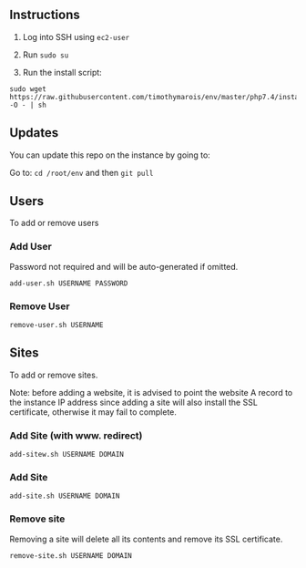 ## Instructions 

1) Log into SSH using `ec2-user`

2) Run `sudo su`

3) Run the install script:

```
sudo wget https://raw.githubusercontent.com/timothymarois/env/master/php7.4/install.sh -O - | sh
```

## Updates

You can update this repo on the instance by going to:

Go to: `cd /root/env` and then `git pull`

## Users

To add or remove users

### Add User

Password not required and will be auto-generated if omitted.

```
add-user.sh USERNAME PASSWORD
```

### Remove User

```
remove-user.sh USERNAME
```

## Sites

To add or remove sites. 

Note: before adding a website, it is advised to point the website A record to the instance IP address since adding a site will also install the SSL certificate, otherwise it may fail to complete.

### Add Site (with www. redirect)

```
add-sitew.sh USERNAME DOMAIN
```

### Add Site

```
add-site.sh USERNAME DOMAIN
```

### Remove site

Removing a site will delete all its contents and remove its SSL certificate.

```
remove-site.sh USERNAME DOMAIN
```

